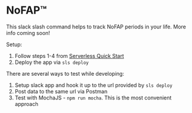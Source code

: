 # NoFAP™

This slack slash command helps to track NoFAP periods in your life. More info coming soon!

Setup:

1. Follow steps 1-4 from [Serverless Quick Start](https://serverless.com/framework/docs/providers/aws/guide/quick-start/)
1. Deploy the app via `sls deploy`

There are several ways to test while developing:

1. Setup slack app and hook it up to the url provided by `sls deploy`
1. Post data to the same url via Postman
1. Test with MochaJS - `npm run mocha`. This is the most convenient approach